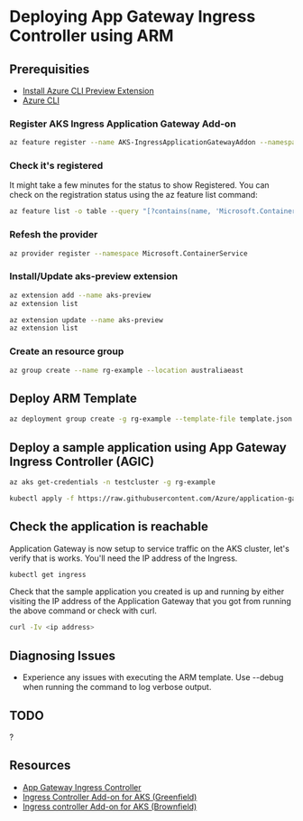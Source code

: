 Deploying App Gateway Ingress Controller using ARM
==============

Prerequisities
--------------

* [Install Azure CLI Preview Extension](https://github.com/Azure/azure-cli-extensions/tree/master/src/aks-preview)
* [Azure CLI](https://docs.microsoft.com/en-us/cli/azure/install-azure-cli)

### Register AKS Ingress Application Gateway Add-on
```sh
az feature register --name AKS-IngressApplicationGatewayAddon --namespace Microsoft.Containerservice
```

### Check it's registered
It might take a few minutes for the status to show Registered. You can check on the registration status using the az feature list command:

```sh
az feature list -o table --query "[?contains(name, 'Microsoft.ContainerService/AKS-IngressApplicationGatewayAddon')].{Name:name,State:properties.state}"
```
### Refesh the provider
```sh
az provider register --namespace Microsoft.ContainerService
```

### Install/Update aks-preview extension
```sh
az extension add --name aks-preview
az extension list
```
```sh
az extension update --name aks-preview
az extension list
```

### Create an resource group
```sh
az group create --name rg-example --location australiaeast
```

Deploy ARM Template
-------------------
```sh
az deployment group create -g rg-example --template-file template.json
```

Deploy a sample application using App Gateway Ingress Controller (AGIC)
-----------------------------------------------------------------------
```sh
az aks get-credentials -n testcluster -g rg-example
```
```sh
kubectl apply -f https://raw.githubusercontent.com/Azure/application-gateway-kubernetes-ingress/master/docs/examples/aspnetapp.yaml
```

Check the application is reachable
----------------------------------
Application Gateway is now setup to service traffic on the AKS cluster, let's verify that is works. You'll need the IP address of the Ingress.
```sh
kubectl get ingress
```
Check that the sample application you created is up and running by either visiting the IP address of the Application Gateway that you got from running the above command or check with curl.
```sh
curl -Iv <ip address>
```

Diagnosing Issues
-----------------
* Experience any issues with executing the ARM template. Use --debug when running the command to log verbose output.


TODO
----
?

Resources
---------

* [App Gateway Ingress Controller](https://azure.github.io/application-gateway-kubernetes-ingress/)
* [Ingress Controller Add-on for AKS (Greenfield)](https://docs.microsoft.com/en-us/azure/application-gateway/tutorial-ingress-controller-add-on-new)
* [Ingress controller Add-on for AKS (Brownfield)](https://docs.microsoft.com/en-us/azure/application-gateway/tutorial-ingress-controller-add-on-existing)